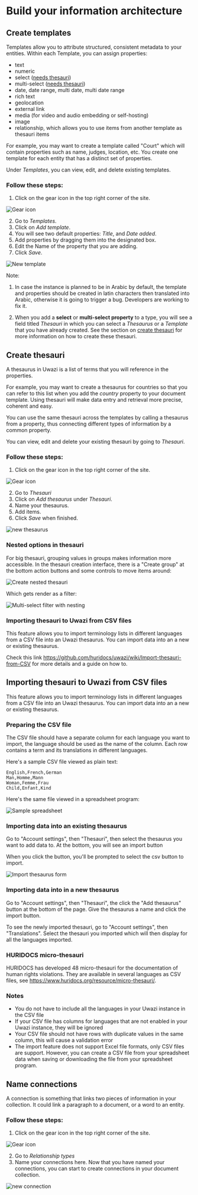
# Build your information architecture
## Create templates

Templates allow you to attribute structured, consistent metadata to your entities. Within each Template, you can assign properties:
* text 
* numeric
* select ([needs thesauri](https://github.com/huridocs/uwazi/wiki/Create-thesauri)) 
* multi-select ([needs thesauri](https://github.com/huridocs/uwazi/wiki/Create-thesauri)) 
* date, date range, multi date, multi date range
* rich text
* geolocation
* external link
* media (for video and audio embedding or self-hosting)
* image
* relationship, which allows you to use items from another template as thesauri items

For example, you may want to create a template called "Court" which will contain properties such as name, judges, location, etc. You create one template for each entity that has a distinct set of properties.

Under _Templates_, you can view, edit, and delete existing templates. 

### Follow these steps:

1. Click on the gear icon in the top right corner of the site.

![Gear icon](https://raw.githubusercontent.com/huridocs/uwazi-assets/master/wiki/screenshots/settings_link.jpg)

2. Go to _Templates_.
3. Click on _Add template_.
4. You will see two default properties: _Title_, and _Date added_. 
5. Add properties by dragging them into the designated box. 
6. Edit the Name of the property that you are adding.
7. Click _Save_.

![New template](https://raw.githubusercontent.com/huridocs/uwazi-assets/master/wiki/screenshots/new_document_entity.jpg)

Note: 

1. In case the instance is planned to be in Arabic by default, the template and properties should be created in latin characters then translated into Arabic, otherwise it is going to trigger a bug. Developers are working to fix it.

2. When you add a **select** or **multi-select property** to a type, you will see a field titled _Thesauri_ in which you can select a _Thesaurus_ or a _Template_ that you have already created. See the section on [create thesauri](https://github.com/huridocs/uwazi/wiki/Create-thesauri) for more information on how to create these thesauri. 

## Create thesauri

A thesaurus in Uwazi is a list of terms that you will reference in the properties. 

For example, you may want to create a thesaurus for countries so that you can refer to this list when you add the _country_ property to your document template. Using thesauri will make data entry and retrieval more precise, coherent and easy.

You can use the same thesauri across the templates by calling a thesaurus from a property, thus connecting different types of information by a common property.

You can view, edit and delete your existing thesauri by going to _Thesauri_.

### Follow these steps:

1. Click on the gear icon in the top right corner of the site.

![Gear icon](https://raw.githubusercontent.com/huridocs/uwazi-assets/master/wiki/screenshots/settings_link.jpg)

2. Go to _Thesauri_
3. Click on _Add thesaurus_ under _Thesauri_. 
4. Name your thesaurus. 
5. Add items.
6. Click _Save_ when finished.

![new thesaurus](https://raw.githubusercontent.com/huridocs/uwazi-assets/master/wiki/screenshots/dictionaries.jpg)

### Nested options in thesauri

For big thesauri, grouping values in groups makes information more accessible. In the thesauri creation interface, there is a "Create group" at the bottom action buttons and some controls to move items around:

![Create nested thesauri](https://github.com/huridocs/uwazi-assets/blob/master/wiki/screenshots/thesauri-nested.png)

Which gets render as a filter:

![Multi-select filter with nesting](https://github.com/huridocs/uwazi-assets/blob/master/wiki/screenshots/thesauri-nested-filter.png)

### Importing thesauri to Uwazi from CSV files

This feature allows you to import terminology lists in different languages from a CSV file into an Uwazi thesaurus. You can import data into an a new or existing thesaurus.

Check this link https://github.com/huridocs/uwazi/wiki/Import-thesauri-from-CSV for more details and a guide on how to.

## Importing thesauri to Uwazi from CSV files

This feature allows you to import terminology lists in different languages from a CSV file into an Uwazi thesaurus. You can import data into an a new or existing thesaurus.

### Preparing the CSV file

The CSV file should have a separate column for each language you want to import, the language should be used as the name of the column. Each row contains a term and its translations in different languages.

Here's a sample CSV file viewed as plain text:
```csv
English,French,German
Man,Homme,Mann
Woman,Femme,Frau
Child,Enfant,Kind
```

Here's the same file viewed in a spreadsheet program:

![Sample spreadsheet](https://github.com/huridocs/uwazi-assets/blob/master/wiki/screenshots/import-thesaurus-sample-spreadsheet.png?raw=true)

### Importing data into an existing thesaurus

Go to "Account settings", then "Thesauri", then select the thesaurus you want to add data to. At the bottom, you will see an import button

When you click the button, you'll be prompted to select the csv button to import.

![Import thesaurus form](https://github.com/huridocs/uwazi-assets/blob/master/wiki/screenshots/import-thesaurus-form.png?raw=true)


### Importing data into in a new thesaurus

Go to "Account settings", then "Thesauri", the click the "Add thesaurus" button at the bottom of the page. Give the thesaurus a name and click the import button.

To see the newly imported thesauri, go to "Account settings", then "Translations". Select the thesauri you imported which will then display for all the languages imported. 

### HURIDOCS micro-thesauri

HURIDOCS has developed 48 micro-thesauri for the documentation of human rights violations. They are available in several languages as CSV files, see https://www.huridocs.org/resource/micro-thesauri/.


### Notes

- You do not have to include all the languages in your Uwazi instance in the CSV file
- If your CSV file has columns for languages that are not enabled in your Uwazi instance, they will be ignored
- Your CSV file should not have rows with duplicate values in the same column, this will cause a validation error
- The import feature does not support Excel file formats, only CSV files are support. However, you can create a CSV file from your spreadsheet data when saving or downloading the file from your spreadsheet program.

## Name connections

A connection is something that links two pieces of information in your collection. It could link a paragraph to a document, or a word to an entity. 

### Follow these steps:

1. Click on the gear icon in the top right corner of the site.

![Gear icon](https://raw.githubusercontent.com/huridocs/uwazi-assets/master/wiki/screenshots/settings_link.jpg)

2. Go to _Relationship types_
3. Name your connections here. Now that you have named your connections, you can start to create connections in your document collection.

![new connection](https://raw.githubusercontent.com/huridocs/uwazi-assets/master/wiki/screenshots/connections.jpg)

